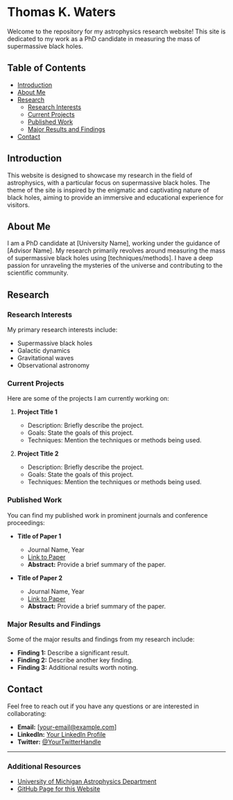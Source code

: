 # Thomas K. Waters

Welcome to the repository for my astrophysics research website! This site is dedicated to my work as a PhD candidate in measuring the mass of supermassive black holes.

## Table of Contents
- [Introduction](#introduction)
- [About Me](#about-me)
- [Research](#research)
  - [Research Interests](#research-interests)
  - [Current Projects](#current-projects)
  - [Published Work](#published-work)
  - [Major Results and Findings](#major-results-and-findings)
- [Contact](#contact)

## Introduction

This website is designed to showcase my research in the field of astrophysics, with a particular focus on supermassive black holes. The theme of the site is inspired by the enigmatic and captivating nature of black holes, aiming to provide an immersive and educational experience for visitors.

## About Me

I am a PhD candidate at [University Name], working under the guidance of [Advisor Name]. My research primarily revolves around measuring the mass of supermassive black holes using [techniques/methods]. I have a deep passion for unraveling the mysteries of the universe and contributing to the scientific community.

<!-- Add your biography and academic background here -->

## Research

### Research Interests

My primary research interests include:
- Supermassive black holes
- Galactic dynamics
- Gravitational waves
- Observational astronomy

<!-- Expand on your research interests, specific techniques you use, and relevant theoretical frameworks -->

### Current Projects

Here are some of the projects I am currently working on:

1. **Project Title 1**
   - Description: Briefly describe the project.
   - Goals: State the goals of this project.
   - Techniques: Mention the techniques or methods being used.

2. **Project Title 2**
   - Description: Briefly describe the project.
   - Goals: State the goals of this project.
   - Techniques: Mention the techniques or methods being used.

<!-- Add any collaborative projects or innovative approaches you are using -->

### Published Work

You can find my published work in prominent journals and conference proceedings:

- **Title of Paper 1**
  - Journal Name, Year
  - [Link to Paper](#)
  - **Abstract:** Provide a brief summary of the paper.

- **Title of Paper 2**
  - Journal Name, Year
  - [Link to Paper](#)
  - **Abstract:** Provide a brief summary of the paper.

<!-- Add more papers and presentations; for each, provide the title, publication details, and a brief abstract or summary -->

### Major Results and Findings

Some of the major results and findings from my research include:

- **Finding 1:** Describe a significant result.
- **Finding 2:** Describe another key finding.
- **Finding 3:** Additional results worth noting.

<!-- Elaborate on the impact and implications of your major results, including any groundbreaking discoveries or advancements in the field -->

## Contact

Feel free to reach out if you have any questions or are interested in collaborating:

- **Email:** [your-email@example.com]
- **LinkedIn:** [Your LinkedIn Profile](#)
- **Twitter:** [@YourTwitterHandle](#)

<!-- Add any other contact information or social media links -->

---

### Additional Resources

- [University of Michigan Astrophysics Department](#)
- [GitHub Page for this Website](#)

<!-- Include links to your university department, any relevant research groups, and the GitHub repository itself -->
